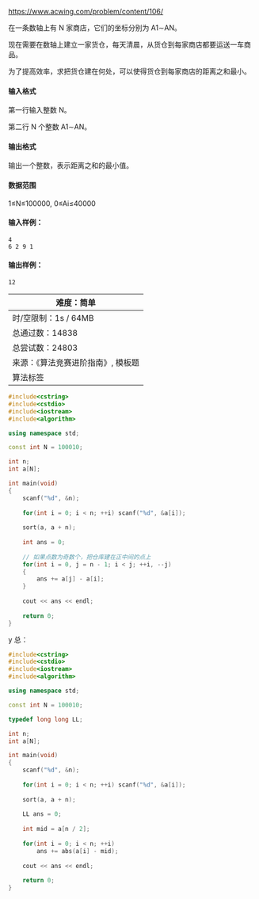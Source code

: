 https://www.acwing.com/problem/content/106/



在一条数轴上有 N 家商店，它们的坐标分别为 A1∼AN。

现在需要在数轴上建立一家货仓，每天清晨，从货仓到每家商店都要运送一车商品。

为了提高效率，求把货仓建在何处，可以使得货仓到每家商店的距离之和最小。

#### 输入格式

第一行输入整数 N。

第二行 N 个整数 A1∼AN。

#### 输出格式

输出一个整数，表示距离之和的最小值。

#### 数据范围

1≤N≤100000,
0≤Ai≤40000

#### 输入样例：

```
4
6 2 9 1
```

#### 输出样例：

```
12
```

| 难度：**简单**                     |
| ---------------------------------- |
| 时/空限制：1s / 64MB               |
| 总通过数：14838                    |
| 总尝试数：24803                    |
| 来源：《算法竞赛进阶指南》, 模板题 |
| 算法标签                           |



```cpp
#include<cstring>
#include<cstdio>
#include<iostream>
#include<algorithm>

using namespace std;

const int N = 100010;

int n;
int a[N];

int main(void)
{
    scanf("%d", &n);
    
    for(int i = 0; i < n; ++i) scanf("%d", &a[i]);
    
    sort(a, a + n);
    
    int ans = 0;
    
    // 如果点数为奇数个，把仓库建在正中间的点上
    for(int i = 0, j = n - 1; i < j; ++i, --j)
    {
        ans += a[j] - a[i];
    }
    
    cout << ans << endl;
    
    return 0;
}
```

y 总：

```cpp
#include<cstring>
#include<cstdio>
#include<iostream>
#include<algorithm>

using namespace std;

const int N = 100010;

typedef long long LL;

int n;
int a[N];

int main(void)
{
    scanf("%d", &n);
    
    for(int i = 0; i < n; ++i) scanf("%d", &a[i]);
    
    sort(a, a + n);
    
    LL ans = 0;
    
    int mid = a[n / 2];
    
    for(int i = 0; i < n; ++i)
        ans += abs(a[i] - mid);
    
    cout << ans << endl;
    
    return 0;
}
```

